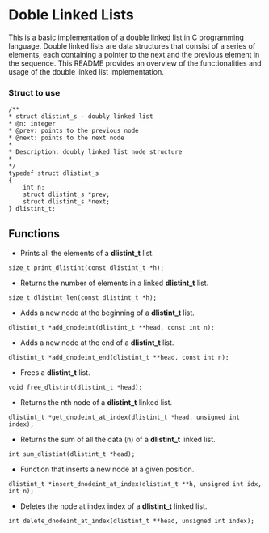 # Doble Linked Lists 

This is a basic implementation of a double linked list in C programming language. Double linked lists are data structures that consist of a series of elements, each containing a pointer to the next and the previous element in the sequence. This README provides an overview of the functionalities and usage of the double linked list implementation.

### Struct to use

    /**
    * struct dlistint_s - doubly linked list
    * @n: integer
    * @prev: points to the previous node
    * @next: points to the next node
    *
    * Description: doubly linked list node structure
    * 
    */
    typedef struct dlistint_s
    {
        int n;
        struct dlistint_s *prev;
        struct dlistint_s *next;
    } dlistint_t;

## Functions

- Prints all the elements of a **dlistint_t** list.
~~~
size_t print_dlistint(const dlistint_t *h); 
~~~
- Returns the number of elements in a linked __dlistint_t__ list.
~~~
size_t dlistint_len(const dlistint_t *h);
~~~
-  Adds a new node at the beginning of a **dlistint_t** list.
~~~
dlistint_t *add_dnodeint(dlistint_t **head, const int n);
~~~
-  Adds a new node at the end of a **dlistint_t** list.
~~~
dlistint_t *add_dnodeint_end(dlistint_t **head, const int n);
~~~
-  Frees a **dlistint_t** list.
~~~
void free_dlistint(dlistint_t *head);
~~~
- Returns the nth node of a **dlistint_t** linked list.
~~~
dlistint_t *get_dnodeint_at_index(dlistint_t *head, unsigned int index);
~~~
- Returns the sum of all the data (n) of a **dlistint_t** linked list.
~~~
int sum_dlistint(dlistint_t *head);
~~~
- Function that inserts a new node at a given position.
~~~
dlistint_t *insert_dnodeint_at_index(dlistint_t **h, unsigned int idx, int n);
~~~
- Deletes the node at index index of a **dlistint_t** linked list.
~~~
int delete_dnodeint_at_index(dlistint_t **head, unsigned int index);
~~~
